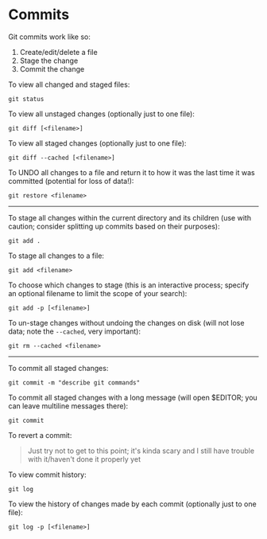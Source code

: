 # Commits

Git commits work like so:

  1. Create/edit/delete a file
  2. Stage the change
  3. Commit the change

To view all changed and staged files:

    git status

To view all unstaged changes (optionally just to one file):

    git diff [<filename>]

To view all staged changes (optionally just to one file):

    git diff --cached [<filename>]

To UNDO all changes to a file and return it to how it was the last time it was committed (potential for loss of data!):

    git restore <filename>

--------------------------------------------------------------------------------

To stage all changes within the current directory and its children (use with caution; consider splitting up commits based on their purposes):

    git add .

To stage all changes to a file:

    git add <filename>

To choose which changes to stage (this is an interactive process; specify an optional filename to limit the scope of your search):

    git add -p [<filename>]

To un-stage changes without undoing the changes on disk (will not lose data; note the `--cached`, very important):

    git rm --cached <filename>

--------------------------------------------------------------------------------

To commit all staged changes:

    git commit -m "describe git commands"

To commit all staged changes with a long message (will open $EDITOR; you can leave multiline messages there):

    git commit

To revert a commit:

> Just try not to get to this point; it's kinda scary and I still have trouble with it/haven't done it properly yet

To view commit history:

    git log

To view the history of changes made by each commit (optionally just to one file):

    git log -p [<filename>]

